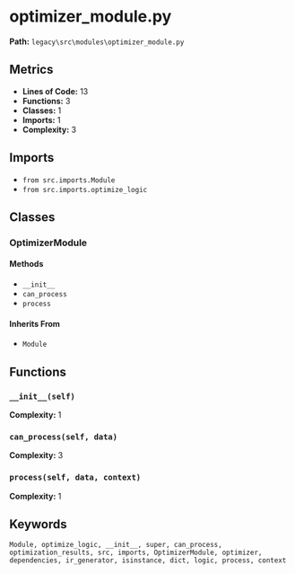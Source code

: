 # optimizer_module.py

**Path:** `legacy\src\modules\optimizer_module.py`

## Metrics

- **Lines of Code:** 13
- **Functions:** 3
- **Classes:** 1
- **Imports:** 1
- **Complexity:** 3

## Imports

- `from src.imports.Module`
- `from src.imports.optimize_logic`

## Classes

### OptimizerModule

#### Methods

- `__init__`
- `can_process`
- `process`

#### Inherits From

- `Module`

## Functions

### `__init__(self)`

**Complexity:** 1

### `can_process(self, data)`

**Complexity:** 3

### `process(self, data, context)`

**Complexity:** 1

## Keywords

`Module, optimize_logic, __init__, super, can_process, optimization_results, src, imports, OptimizerModule, optimizer, dependencies, ir_generator, isinstance, dict, logic, process, context`

